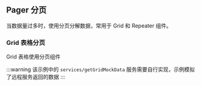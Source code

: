 <div class="demo-header">
<p class="overviewicon">
  <span class="wapi-form-page"/>
</p>

## Pager 分页

<nova-uxlink widget-name="Pager"></nova-uxlink>

当数据量过多时，使用分页分解数据，常用于 Grid 和 Repeater 组件。
</div>

### Grid 表格分页

Grid 表格使用分页组件

:::warning
该示例中的 `services/getGridMockData` 服务需要自行实现，示例模拟了远程服务返回的数据
:::

<nova-demo-view link="pager/pager-in-grid.vue"></nova-demo-view>

<br />
